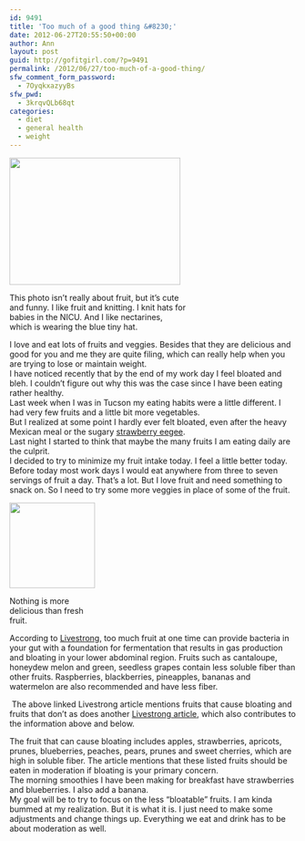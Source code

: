 ```yaml
---
id: 9491
title: 'Too much of a good thing &#8230;'
date: 2012-06-27T20:55:50+00:00
author: Ann
layout: post
guid: http://gofitgirl.com/?p=9491
permalink: /2012/06/27/too-much-of-a-good-thing/
sfw_comment_form_password:
  - 7OyqkxazyyBs
sfw_pwd:
  - 3krqvQLb68qt
categories:
  - diet
  - general health
  - weight
---
```

<div id="attachment_9492" style="width: 310px" class="wp-caption alignleft">
  <a href="http://gofitgirl.com/?attachment_id=9492" rel="attachment wp-att-9492"><img class="size-medium wp-image-9492" title="premie hats fruit" src="http://gofitgirl.com/wp-content/uploads/2012/06/premie-hats-fruit-300x223.jpg" alt="" width="300" height="223" /></a>
  
  <p class="wp-caption-text">
    This photo isn&#8217;t really about fruit, but it&#8217;s cute and funny. I like fruit and knitting. I knit hats for babies in the NICU. And I like nectarines, which is wearing the blue tiny hat.
  </p>
</div>

  
I love and eat lots of fruits and veggies. Besides that they are delicious and good for you and me they are quite filing, which can really help when you are trying to lose or maintain weight.  
I have noticed recently that by the end of my work day I feel bloated and bleh. I couldn&#8217;t figure out why this was the case since I have been eating rather healthy.  
Last week when I was in Tucson my eating habits were a little different. I had very few fruits and a little bit more vegetables.  
But I realized at some point I hardly ever felt bloated, even after the heavy Mexican meal or the sugary [strawberry eegee](http://www.eegees.com/).  
Last night I started to think that maybe the many fruits I am eating daily are the culprit.  
I decided to try to minimize my fruit intake today. I feel a little better today. Before today most work days I would eat anywhere from three to seven servings of fruit a day. That&#8217;s a lot. But I love fruit and need something to snack on. So I need to try some more veggies in place of some of the fruit.  


<div id="attachment_9494" style="width: 160px" class="wp-caption alignright">
  <a href="http://gofitgirl.com/?attachment_id=9494" rel="attachment wp-att-9494"><img class="size-thumbnail wp-image-9494" title="waffle fruit" src="http://gofitgirl.com/wp-content/uploads/2012/06/waffle-fruit1-e1340855441497-150x150.jpg" alt="" width="150" height="150" /></a>
  
  <p class="wp-caption-text">
    Nothing is more delicious than fresh fruit.
  </p>
</div>

  
According to [Livestrong](http://www.livestrong.com/article/512582-fruits-that-wont-make-you-bloated/), too much fruit at one time can provide bacteria in your gut with a foundation for fermentation that results in gas production and bloating in your lower abdominal region. Fruits such as cantaloupe, honeydew melon and green, seedless grapes contain less soluble fiber than other fruits. Raspberries, blackberries, pineapples, bananas and watermelon are also recommended and have less fiber.

<div>
   The above linked Livestrong article mentions fruits that cause bloating and fruits that don&#8217;t as does another <a href="http://www.livestrong.com/article/31966-list-foods-make-feel-bloated/ ">Livestrong article</a>, which also contributes to the information above and below.
</div>

The fruit that can cause bloating includes apples, strawberries, apricots, prunes, blueberries, peaches, pears, prunes and sweet cherries, which are high in soluble fiber. The article mentions that these listed fruits should be eaten in moderation if bloating is your primary concern.  
The morning smoothies I have been making for breakfast have strawberries and blueberries. I also add a banana.  
My goal will be to try to focus on the less &#8220;bloatable&#8221; fruits. I am kinda bummed at my realization. But it is what it is. I just need to make some adjustments and change things up. Everything we eat and drink has to be about moderation as well.